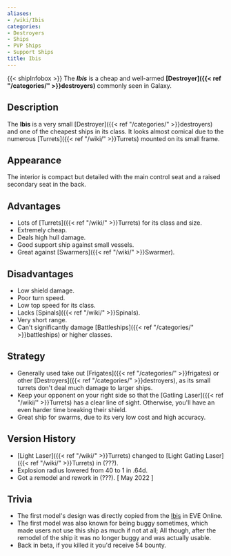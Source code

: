 ```yaml
---
aliases:
- /wiki/Ibis
categories:
- Destroyers
- Ships
- PVP Ships
- Support Ships
title: Ibis
---
```


{{< shipInfobox >}} The **_Ibis_** is a cheap and well-armed **[Destroyer]({{< ref "/categories/" >}}destroyers)** commonly seen in Galaxy. 

## Description

The **Ibis** is a very small [Destroyer]({{< ref "/categories/" >}}destroyers) and one of the cheapest ships in its class. It looks almost comical due to the numerous [Turrets]({{< ref "/wiki/" >}}Turrets) mounted on its small frame.

## Appearance

The interior is compact but detailed with the main control seat and a raised secondary seat in the back.

## Advantages

- Lots of [Turrets]({{< ref "/wiki/" >}}Turrets) for its class and size.
- Extremely cheap.
- Deals high hull damage.
- Good support ship against small vessels.
- Great against [Swarmers]({{< ref "/wiki/" >}}Swarmer).

## Disadvantages

- Low shield damage.
- Poor turn speed.
- Low top speed for its class.
- Lacks [Spinals]({{< ref "/wiki/" >}}Spinals).
- Very short range.
- Can't significantly damage [Battleships]({{< ref "/categories/" >}}battleships) or higher classes.

## Strategy

- Generally used take out [Frigates]({{< ref "/categories/" >}}frigates) or other [Destroyers]({{< ref "/categories/" >}}destroyers), as its small turrets don't deal much damage to larger ships.
- Keep your opponent on your right side so that the [Gatling Laser]({{< ref "/wiki/" >}}Turrets) has a clear line of sight. Otherwise, you'll have an even harder time breaking their shield.
- Great ship for swarms, due to its very low cost and high accuracy.

## Version History 

- [Light Laser]({{< ref "/wiki/" >}}Turrets) changed to [Light Gatling Laser]({{< ref "/wiki/" >}}Turrets) in (???).
- Explosion radius lowered from 40 to 1 in .64d.
- Got a remodel and rework in (???). [ May 2022 ]

## Trivia

- The first model's design was directly copied from the [Ibis](https://wiki.eveuniversity.org/Ibis) in EVE Online.
- The first model was also known for being buggy sometimes, which made users not use this ship as much if not at all; All though, after the remodel of the ship it was no longer buggy and was actually usable.
- Back in beta, if you killed it you'd receive 54 bounty.